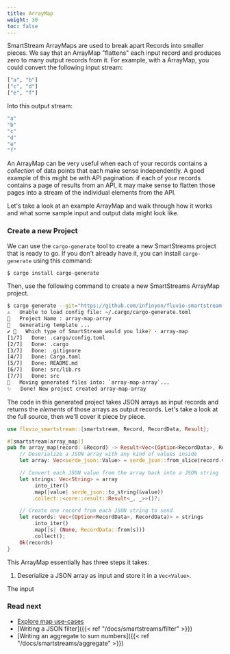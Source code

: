 ```yaml
---
title: ArrayMap
weight: 30
toc: false
---
```


SmartStream ArrayMaps are used to break apart Records into smaller pieces.
We say that an ArrayMap "flattens" each input record and produces zero to
many output records from it. For example, with a ArrayMap, you could
convert the following input stream:

```bash
["a", "b"]
["c", "d"]
["e", "f"]
```

Into this output stream:

```bash
"a"
"b"
"c"
"d"
"e"
"f"
```

An ArrayMap can be very useful when each of your records contains
a _collection_ of data points that each make sense independently. A good example
of this might be with API pagination: if each of your records contains a page
of results from an API, it may make sense to flatten those pages into a stream
of the individual elements from the API.

Let's take a look at an example ArrayMap and walk through how it works and
what some sample input and output data might look like.

### Create a new Project

We can use the `cargo-generate` tool to create a new SmartStreams project that
is ready to go. If you don't already have it, you can install `cargo-generate`
using this command:

```bash
$ cargo install cargo-generate
```

Then, use the following command to create a new SmartStreams ArrayMap project.

```bash
$ cargo generate --git="https://github.com/infinyon/fluvio-smartstream-template"
⚠️   Unable to load config file: ~/.cargo/cargo-generate.toml
🤷   Project Name : array-map-array
🔧   Generating template ...
✔ 🤷   Which type of SmartStream would you like? · array-map
[1/7]   Done: .cargo/config.toml
[2/7]   Done: .cargo
[3/7]   Done: .gitignore
[4/7]   Done: Cargo.toml
[5/7]   Done: README.md
[6/7]   Done: src/lib.rs
[7/7]   Done: src
🔧   Moving generated files into: `array-map-array`...
✨   Done! New project created array-map-array
```

The code in this generated project takes JSON arrays as input records and
returns the _elements_ of those arrays as output records. Let's take a look
at the full source, then we'll cover it piece by piece.

```rust
use fluvio_smartstream::{smartstream, Record, RecordData, Result};

#[smartstream(array_map)]
pub fn array_map(record: &Record) -> Result<Vec<(Option<RecordData>, RecordData)>> {
    // Deserialize a JSON array with any kind of values inside
    let array: Vec<serde_json::Value> = serde_json::from_slice(record.value.as_ref())?;

    // Convert each JSON value from the array back into a JSON string
    let strings: Vec<String> = array
        .into_iter()
        .map(|value| serde_json::to_string(&value))
        .collect::<core::result::Result<_, _>>()?;

    // Create one record from each JSON string to send
    let records: Vec<(Option<RecordData>, RecordData)> = strings
        .into_iter()
        .map(|s| (None, RecordData::from(s)))
        .collect();
    Ok(records)
}
```

This ArrayMap essentially has three steps it takes:

1) Deserialize a JSON array as input and store it in a `Vec<Value>`.

The input 


















### Read next

- [Explore map use-cases](https://www.infinyon.com/blog/2021/08/smartstream-map-use-cases/)
- [Writing a JSON filter]({{< ref "/docs/smartstreams/filter" >}})
- [Writing an aggregate to sum numbers]({{< ref "/docs/smartstreams/aggregate" >}})
